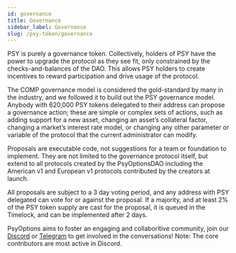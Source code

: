 ```yaml
---
id: governance
title: Governance
sidebar_label: Governance
slug: /psy-token/governance
---
```


PSY is purely a governance token. Collectively, holders of PSY have the power to upgrade the protocol as they see fit, only constrained by the checks-and-balances of the DAO. This allows PSY holders to create incentives to reward participation and drive usage of the protocol.

The COMP governance model is considered the gold-standard by many in the industry, and we followed it to build out the PSY governance model. Anybody with 620,000 PSY tokens delegated to their address can propose a governance action; these are simple or complex sets of actions, such as adding support for a new asset, changing an asset’s collateral factor, changing a market’s interest rate model, or changing any other parameter or variable of the protocol that the current administrator can modify.

Proposals are executable code, not suggestions for a team or foundation to implement. They are not limited to the governance protocol itself, but extend to all protocols created by the PsyOptionsDAO including the American v1 and European v1 protocols contributed by the creators at launch.

All proposals are subject to a 3 day voting period, and any address with PSY delegated can vote for or against the proposal. If a majority, and at least 2% of the PSY token supply are cast for the proposal, it is queued in the Timelock, and can be implemented after 2 days.


PsyOptions aims to foster an engaging and collaboritive community, join our 
[Discord](https://discord.com/invite/MgDdJKgZJc) or [Telegram](https://t.me/psyoptions) 
to get involved in the conversations! Note: The core contributors are most active in Discord.